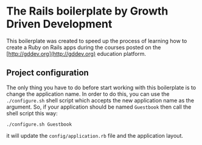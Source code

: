 # The Rails boilerplate by Growth Driven Development

This boilerplate was created to speed up the process of learning how to create a Ruby on Rails apps during the courses posted on the [http://gddev.org](http://gddev.org) education platform.

## Project configuration

The only thing you have to do before start working with this boilerplate is to change the application name. In order to do this, you can use the `./configure.sh` shell script which accepts the new application name as the argument. So, if your application should be named `Guestbook` then call the shell script this way:

```
./configure.sh Guestbook
```

it will update the `config/application.rb` file and the application layout.
